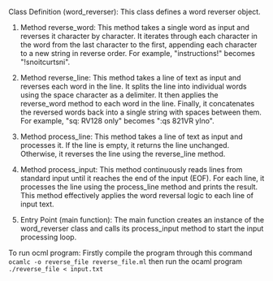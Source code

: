 Class Definition (word_reverser):
        This class defines a word reverser object.

1) Method reverse_word:
        This method takes a single word as input and reverses it character by character.
        It iterates through each character in the word from the last character to the first, appending each character to a new string in reverse order.
        For example, "instructions!" becomes "!snoitcurtsni".

2) Method reverse_line:
        This method takes a line of text as input and reverses each word in the line.
        It splits the line into individual words using the space character as a delimiter.
        It then applies the reverse_word method to each word in the line.
        Finally, it concatenates the reversed words back into a single string with spaces between them.
        For example, "sq: RV128 only" becomes ":qs 821VR ylno".

3) Method process_line:
        This method takes a line of text as input and processes it.
        If the line is empty, it returns the line unchanged.
        Otherwise, it reverses the line using the reverse_line method.

4) Method process_input:
        This method continuously reads lines from standard input until it reaches the end of the input (EOF).
        For each line, it processes the line using the process_line method and prints the result.
        This method effectively applies the word reversal logic to each line of input text.

5) Entry Point (main function):
        The main function creates an instance of the word_reverser class and calls its process_input method to start the input processing loop.


To run ocml program:
Firstly compile the program through this command
```ocamlc -o reverse_file reverse_file.ml```
then run the ocaml program
``` ./reverse_file < input.txt```
